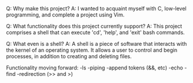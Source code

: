 Q: Why make this project?
A: I wanted to acquaint myself with C, low-level programming, and complete 
a project using Vim. 

Q: What functionality does this project currently support?
A: This project comprises a shell that can execute 'cd', 'help', and 'exit' bash commands. 

Q: What even is a shell?
A: A shell is a piece of software that interacts with the kernel of an operating system. It allows a user to control and begin processes,
in addition to creating and deleting files.

Functionality moving forward:
    -ls
    -piping
    -append tokens (&&, etc)
    -echo
    -find 
    -redirection (>> and >)
